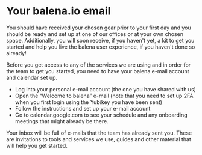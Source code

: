 # Your balena.io email
You should have received your chosen gear prior to your first day and you should be ready and set up at one of our offices or at your own chosen space. Additionally, you will soon receive, if you haven't yet, a kit to get you started and help you live the balena user experience, if you haven't done so already! 

Before you get access to any of the services we are using and in order for the team to get you started, you need to have your balena e-mail account and calendar set up.
* Log into your personal e-mail account (the one you have shared with us)
* Open the “Welcome to balena” e-mail (note that you need to set up 2FA when you first login using the Yubikey you have been sent)
* Follow the instructions and set up your e-mail account
* Go to calendar.google.com to see your schedule and any onboarding meetings that might already be there.

Your inbox will be full of e-mails that the team has already sent you. These are invitations to tools and services we use, guides and other material that will help you get started.
